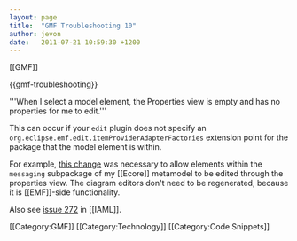```yaml
---
layout: page
title:  "GMF Troubleshooting 10"
author: jevon
date:   2011-07-21 10:59:30 +1200
---
```


[[GMF]]

{{gmf-troubleshooting}}

'''When I select a model element, the Properties view is empty and has no properties for me to edit.'''

This can occur if your `edit` plugin does not specify an `org.eclipse.emf.edit.itemProviderAdapterFactories` extension point for the package that the model element is within. 

For example, <a href="http://code.google.com/p/iaml/source/detail?r=3024">this change</a> was necessary to allow elements within the `messaging` subpackage of my [[Ecore]] metamodel to be edited through the properties view. The diagram editors don't need to be regenerated, because it is [[EMF]]-side functionality.

Also see <a href="http://code.google.com/p/iaml/issues/detail?id=272">issue 272</a> in [[IAML]].

[[Category:GMF]]
[[Category:Technology]]
[[Category:Code Snippets]]